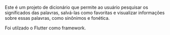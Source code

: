 Este é um projeto de dicionário que permite ao usuário pesquisar os significados das palavras, salvá-las como favoritas e visualizar informações sobre essas palavras, como sinônimos e fonética.

Foi utilzado o Flutter como framework.
